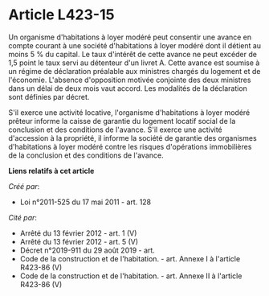 # Article L423-15

Un organisme d'habitations à loyer modéré peut consentir une avance en compte courant à une société d'habitations à loyer
modéré dont il détient au moins 5 % du capital. Le taux d'intérêt de cette avance ne peut excéder de 1,5 point le taux servi
au détenteur d'un livret A. Cette avance est soumise à un régime de déclaration préalable aux ministres chargés du logement
et de l'économie. L'absence d'opposition motivée conjointe des deux ministres dans un délai de deux mois vaut accord. Les
modalités de la déclaration sont définies par décret. 

S'il exerce une activité locative, l'organisme d'habitations à loyer modéré prêteur informe la caisse de garantie du logement
locatif social de la conclusion et des conditions de l'avance. S'il exerce une activité d'accession à la propriété, il
informe la société de garantie des organismes d'habitations à loyer modéré contre les risques d'opérations immobilières de la
conclusion et des conditions de l'avance.

**Liens relatifs à cet article**

_Créé par_:

  - Loi n°2011-525 du 17 mai 2011 - art. 128

_Cité par_:

  - Arrêté du 13 février 2012 - art. 1 (V)
  - Arrêté du 13 février 2012 - art. 5 (V)
  - Décret n°2019-911 du 29 août 2019 - art.
  - Code de la construction et de l'habitation. - art. Annexe I à l'article R423-86 (V)
  - Code de la construction et de l'habitation. - art. Annexe II à l'article R423-86 (V)
